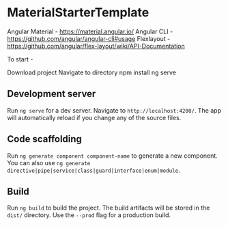 # MaterialStarterTemplate

Angular Material - https://material.angular.io/
Angular CLI - https://github.com/angular/angular-cli#usage
Flexlayout - https://github.com/angular/flex-layout/wiki/API-Documentation

To start - 

Download project
Navigate to directory
npm install
ng serve

## Development server

Run `ng serve` for a dev server. Navigate to `http://localhost:4200/`. The app will automatically reload if you change any of the source files.

## Code scaffolding

Run `ng generate component component-name` to generate a new component. You can also use `ng generate directive|pipe|service|class|guard|interface|enum|module`.

## Build

Run `ng build` to build the project. The build artifacts will be stored in the `dist/` directory. Use the `--prod` flag for a production build.

